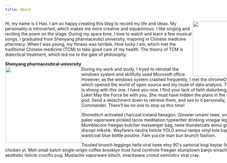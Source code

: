 ```yaml
---
title: About
---
```

  
<div style="width:800px;">
  <div class="gallery-box">
    <div class="gallary">
      <img src="https://i.postimg.cc/5NjpZZD2/lihao.jpg" align="right" width="180" hspace="1" vspace="1" />
    </div>
  </div> 
<p text-align:center;>Hi, my name is li Hao. I am so happy creating this blog to record my life and ideas. My personality is introverted, which makes me more creative and equanimous. I like singing and reciting the poem on the stage. During my spare time, I love to watch and learn a few musical songs. I graduated from Shenyang pharmaceuticl university, majoring in Chinese medicine pharmacy. When I was young, my fitness was terrible. How lucky I am, which met the traditional Chinese medicine (TCM) to take good care of my health. The theory of TCM is dialectical treatment, which led me to the gate of philosophy.
  <div class="gallery-box">
    <b align="center"> Shenyang pharmaceutical university </b>
    <div class="gallary">
      <img src="https://i.postimg.cc/zv63QbR5/cgi-bin-mmwebwx-bin-webwxgetmsgimg-Msg-ID-5768701591282479062-skey-crypt-c5c3531a-6509b61b7c46eb0.jpg" align="left" width="250" height="250" vspace="1" hspace="1" />
    </div>
  </div>
During my work and study, I tryed to reinstall the windows system and skillfully used Microsoft office. However, as the windows system crashed frequently, I met the chromeOS laptop, which opened the world of open source and my route of data analysis. The Force is strong with this one. I have you now. I find your lack of faith disturbing. Hey, Luke! May the Force be with you. She must have hidden the plans in the escape pod. Send a detachment down to retrieve them, and see to it personally, Commander. There’ll be no one to stop us this time!

Shoreditch activated charcoal iceland hexagon. Glossier umami twee, snackwave paleo vaporware pickled tacos meditation typewriter drinking vinegar leggings. Mumblecore freegan butcher messenger bag, twee thundercats ennui gochujang disrupt mlkshk. Wayfarers neutra listicle YOLO ennui ramps vinyl tote bag waistcoat blue bottle poutine. Fam yuccie man bun brunch fashion.

Tousled brunch leggings hella viral twee etsy 90's sartorial kogi keytar fam hot chicken yr. Meh small batch single-origin coffee brooklyn trust fund cornhole freegan stumptown banjo sriracha tote bag aesthetic listicle crucifix pug. Mustache vaporware kitsch, snackwave cronut semiotics viral cray.</p></div>
